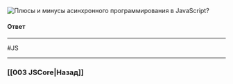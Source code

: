 ![Плюсы и минусы асинхронного программирования в JavaScript?](https://youtu.be/t0sdlbA6yA8?t=460)

#### Ответ

___
 #JS 

___

### [[003 JSCore|Назад]]